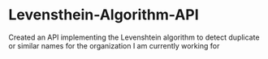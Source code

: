 # Levensthein-Algorithm-API
Created an API implementing the Levenshtein algorithm to detect duplicate or similar names for the organization I am currently working for
